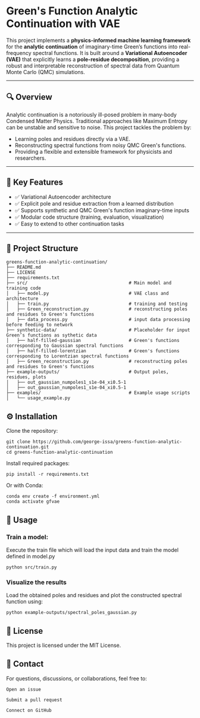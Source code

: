 # Green's Function Analytic Continuation with VAE

This project implements a **physics-informed machine learning framework** for the **analytic continuation** of imaginary-time Green’s functions into real-frequency spectral functions. It is built around a **Variational Autoencoder (VAE)** that explicitly learns a **pole-residue decomposition**, providing a robust and interpretable reconstruction of spectral data from Quantum Monte Carlo (QMC) simulations.

---

## 🔍 Overview

Analytic continuation is a notoriously ill-posed problem in many-body Condensed Matter Physics. Traditional approaches like Maximum Entropy can be unstable and sensitive to noise. This project tackles the problem by:

- Learning poles and residues directly via a VAE.
- Reconstructing spectral functions from noisy QMC Green's functions.
- Providing a flexible and extensible framework for physicists and researchers.

---

## 🧠 Key Features

- ✅ Variational Autoencoder architecture
- ✅ Explicit pole and residue extraction from a learned distribution
- ✅ Supports synthetic and QMC Green's function imaginary-time inputs
- ✅ Modular code structure (training, evaluation, visualization)
- ✅ Easy to extend to other continuation tasks

---

## 📁 Project Structure
```text
greens-function-analytic-continuation/
├── README.md
├── LICENSE
├── requirements.txt
├── src/                                      # Main model and training code
│   ├── model.py                              # VAE class and architecture
│   ├── train.py                              # training and testing
│   ├── Green_reconstruction.py               # reconstructing poles and residues to Green's functions
│   ├── data_process.py                       # input data processing before feeding to network
├── synthetic-data/                           # Placeholder for input Green’s functions as sythetic data
│   ├── half-filled-gaussian                  # Green's functions corresponding to Gaussian spectral functions
│   ├── half-filled-lorentzian                # Green's functions corresponding to Lorentzian spectral functions
│   ├── Green_reconstruction.py               # reconstructing poles and residues to Green's functions
├── example-outputs/                          # Output poles, residues, plots
│   ├── out_gaussian_numpoles1_s1e-04_xi0.5-1 
│   ├── out_gaussian_numpoles1_s1e-04_xi0.5-1
├── examples/                                 # Example usage scripts
│   └── usage_example.py
```


## ⚙️ Installation

Clone the repository:
```
git clone https://github.com/george-issa/greens-function-analytic-continuation.git
cd greens-function-analytic-continuation
```

Install required packages:
```
pip install -r requirements.txt
```

Or with Conda:
```
conda env create -f environment.yml
conda activate gfvae
```

## 🚀 Usage

### Train a model:
Execute the train file which will load the input data and train the model defined in model.py
```
python src/train.py
```
### Visualize the results
Load the obtained poles and residues and plot the constructed spectral function using:
```
python example-outputs/spectral_poles_gaussian.py
```

## 📄 License

This project is licensed under the MIT License.

## 🙋 Contact

For questions, discussions, or collaborations, feel free to:

    Open an issue

    Submit a pull request

    Connect on GitHub
